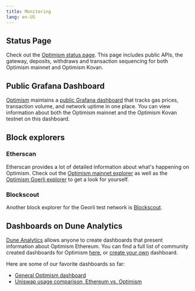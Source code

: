 ```yaml
---
title: Monitoring
lang: en-US
---
```


## Status Page

Check out the [Optimism status page](https://optimism.instatus.com/).
This page includes public APIs, the gateway, deposits, withdraws and transaction sequencing for both Optimism mainnet and Optimism Kovan.

## Public Grafana Dashboard

[Optimism](https://optimism.io) maintains a [public Grafana dashboard](https://public-grafana.optimism.io/d/9hkhMxn7z/public-dashboard?orgId=1&refresh=5m) that tracks gas prices, transaction volume, and network uptime in one place.
You can view information about both the Optimism mainnet and the Optimism Kovan testnet on this dashboard.

## Block explorers

### Etherscan

Etherscan provides a lot of detailed information about what's happening on Optimism.
Check out the [Optimism mainnet explorer](https://optimistic.etherscan.io/) as well as the [Optimism Goerli explorer](https://goerli-optimism.etherscan.io) to get a look for yourself.

### Blockscout

Another block explorer for the Georli test network is [Blockscout](https://blockscout.com/optimism/goerli/).


## Dashboards on Dune Analytics

[Dune Analytics](https://dune.xyz) allows anyone to create dashboards that present information about Optimism Ethereum.
You can find a full list of community created dashboards for Optimism [here](https://dune.xyz/browse/dashboards?q=optimism), or [create your own](https://docs.dune.xyz/#queries) dashboard.

Here are some of our favorite dashboards so far:

- [General Optimism dashboard](https://dune.xyz/Marcov/Optimism-Ethereum)
- [Uniswap usage comparison, Ethereum vs. Optimism](https://dune.xyz/msilb7/Uniswap-v3-Usage-Comparison-on-Ethereum-vs-Optimism-(OVM-2.0))
